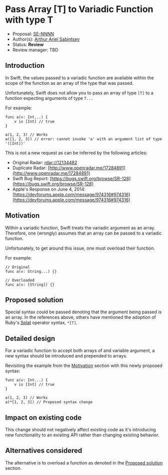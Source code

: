 # Pass Array [T] to Variadic Function with type T

* Proposal: [SE-NNNN](https://github.com/apple/swift-evolution/blob/master/proposals/NNNN-name.md)
* Author(s): [Arthur Ariel Sabintsev](https://github.com/artsabintsev)
* Status: **Review**
* Review manager: TBD

## Introduction

In Swift, the values passed to a variadic function are available
within the scope of the function as an array of the type that was passed.

Unfortunately, Swift does not allow you to pass an array of type `[T]` to a function expecting arguments of type `T...`

For example:
```
func a(v: Int...) {
    v is [Int] // true
}

a(1, 2, 3) // Works
a([1, 2, 3]) // error: cannot invoke 'a' with an argument list of type '([Int])'
```

This is not a new request as can be inferred by the following articles:
- Original Radar: [rdar://12134482](rdar://12134482)
- Duplicate Radar: [http://www.openradar.me/17284891](http://www.openradar.me/17284891)
- Swift Bug Report: [https://bugs.swift.org/browse/SR-128](https://bugs.swift.org/browse/SR-128)
- Apple's Response on June 4, 2014: [https://devforums.apple.com/message/974316#974316](https://devforums.apple.com/message/974316#974316)

## Motivation

Within a variadic function, Swift treats the variadic argument as an array.
Therefore, one (wrongly) assumes that an array can be passed to a variadic function.

Unfortunately, to get around this issue, one must overload their function.

For example:
```
// Original
func a(v: String...) {}

// Overloaded
func a(v: [String]) {}
```

## Proposed solution

Special syntax could be passed denoting that the argument being passed is an array. In the references above, others have mentioned the adoption of Ruby's [Splat](http://ruby-doc.org/core-2.2.0/doc/syntax/calling_methods_rdoc.html) operator syntax, `*[T]`.


## Detailed design

For a variadic function to accept both arrays of and variable argument, a new syntax should be introduced and prepended to arrays.

Revisiting the example from the [Motivation](#motivation) section with this newly proposed syntax:

```
func a(v: Int...) {
    v is [Int] // true
}

a(1, 2, 3) // Works
a(*[1, 2, 3]) // Proposed syntax change
```

## Impact on existing code

This change should not negatively affect existing code as it's introducing new functionality to an existing API rather than changing existing behavior.

## Alternatives considered

The alternative is to overload a function as denoted in the [Proposed solution](#proposed-solution) section.
